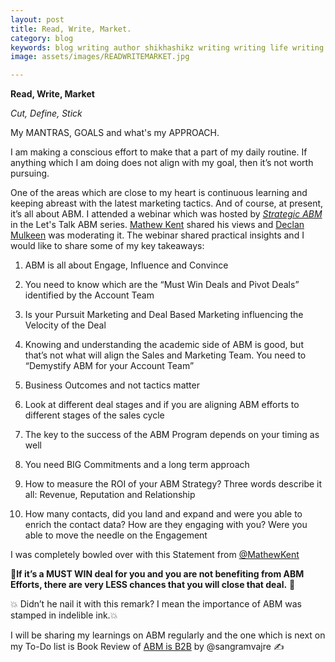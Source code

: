 ```yaml
---
layout: post
title: Read, Write, Market.
category: blog
keywords: blog writing author shikhashikz writing writing life writing community marketing goals abm account based marketing strategicabm
image: assets/images/READWRITEMARKET.jpg

---
```


**Read, Write, Market**

*Cut, Define, Stick*

My MANTRAS, GOALS and what's my APPROACH.

I am making a conscious effort to make that a part of my daily routine. If anything which I am doing does not align with my goal, then it’s not worth pursuing.

One of the areas which are close to my heart is continuous learning and keeping abreast with the latest marketing tactics. And of course, at present, it’s all about ABM. I attended a webinar which was hosted by *[Strategic ABM](https://resources.strategicabm.com/videos/lets-talk-abm/solving-complex-software-sales-with-abm)* in the Let's Talk ABM series. [Mathew Kent](https://www.linkedin.com/in/mathewkent/) shared his views and [Declan Mulkeen](https://www.linkedin.com/in/declanmulkeen/) was moderating it. The webinar shared practical insights and I would like to share some of my key takeaways:

1.	ABM is all about Engage, Influence and Convince

2.	You need to know which are the “Must Win Deals and Pivot Deals” identified by the Account Team

3.	Is your Pursuit Marketing and Deal Based Marketing influencing the Velocity of the Deal

4.	Knowing and understanding the academic side of ABM is good, but that’s not what will align the Sales and Marketing Team. You need to “Demystify ABM for your Account Team”

5.	Business Outcomes and not tactics matter

6.	Look at different deal stages and if you are aligning ABM efforts to different stages of the sales cycle

7.	The key to the success of the ABM Program depends on your timing as well

8.	You need BIG Commitments and a long term approach

9.	How to measure the ROI of your ABM Strategy? Three words describe it all: Revenue, Reputation and Relationship

10.	How many contacts, did you land and expand and were you able to enrich the contact data? How are they engaging with you? Were you able to move the needle on the Engagement

I was completely bowled over with this Statement from [@MathewKent](https://www.linkedin.com/in/mathewkent/)

:100:**If it’s a MUST WIN deal for you and you are not benefiting from ABM Efforts, there are very LESS chances that you will close that deal.** :100:

:collision: Didn’t he nail it with this remark? I mean the importance of ABM was stamped in indelible ink.:collision:

I will be sharing my learnings on ABM regularly and the one which is next on my To-Do list is Book Review of [ABM is B2B](https://terminus.com/abm-is-b2b/) by @sangramvajre :writing_hand:
